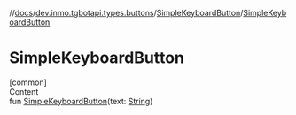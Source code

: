 //[docs](../../../index.md)/[dev.inmo.tgbotapi.types.buttons](../index.md)/[SimpleKeyboardButton](index.md)/[SimpleKeyboardButton](-simple-keyboard-button.md)



# SimpleKeyboardButton  
[common]  
Content  
fun [SimpleKeyboardButton](-simple-keyboard-button.md)(text: [String](https://kotlinlang.org/api/latest/jvm/stdlib/kotlin/-string/index.html))  



